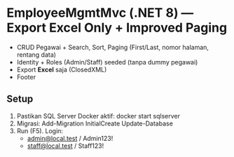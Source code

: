 # EmployeeMgmtMvc (.NET 8) — Export Excel Only + Improved Paging

- CRUD Pegawai + Search, Sort, Paging (First/Last, nomor halaman, rentang data)
- Identity + Roles (Admin/Staff) seeded (tanpa dummy pegawai)
- Export **Excel** saja (ClosedXML)
- Footer

## Setup
1) Pastikan SQL Server Docker aktif:
   docker start sqlserver
2) Migrasi:
   Add-Migration InitialCreate
   Update-Database
3) Run (F5). Login:
   - admin@local.test / Admin123!
   - staff@local.test / Staff123!
